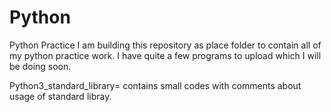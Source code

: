 # Python
Python Practice
I am building this repository as place folder to contain all of my python practice work. I have quite a few programs to upload which I will be doing soon.

Python3_standard_library= contains small codes with comments about usage of standard libray.

